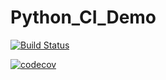 # Python_CI_Demo
[![Build Status](https://travis-ci.org/BalayetRony/Python_CI_Demo.svg?branch=master)](https://travis-ci.org/BalayetRony/Python_CI_Demo)

[![codecov](https://codecov.io/gh/BalayetRony/Python_CI_Demo/branch/master/graph/badge.svg)](https://codecov.io/gh/BalayetRony/Python_CI_Demo)
